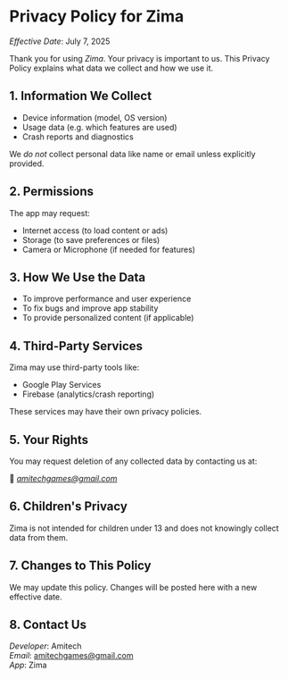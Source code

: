 # Privacy Policy for Zima

*Effective Date*: July 7, 2025

Thank you for using *Zima*. Your privacy is important to us. This Privacy Policy explains what data we collect and how we use it.

## 1. Information We Collect

- Device information (model, OS version)
- Usage data (e.g. which features are used)
- Crash reports and diagnostics

We *do not* collect personal data like name or email unless explicitly provided.

## 2. Permissions

The app may request:
- Internet access (to load content or ads)
- Storage (to save preferences or files)
- Camera or Microphone (if needed for features)

## 3. How We Use the Data

- To improve performance and user experience
- To fix bugs and improve app stability
- To provide personalized content (if applicable)

## 4. Third-Party Services

Zima may use third-party tools like:
- Google Play Services
- Firebase (analytics/crash reporting)

These services may have their own privacy policies.

## 5. Your Rights

You may request deletion of any collected data by contacting us at:

📧 *amitechgames@gmail.com*

## 6. Children's Privacy

Zima is not intended for children under 13 and does not knowingly collect data from them.

## 7. Changes to This Policy

We may update this policy. Changes will be posted here with a new effective date.

## 8. Contact Us

*Developer*: Amitech  
*Email*: amitechgames@gmail.com  
*App*: Zima
